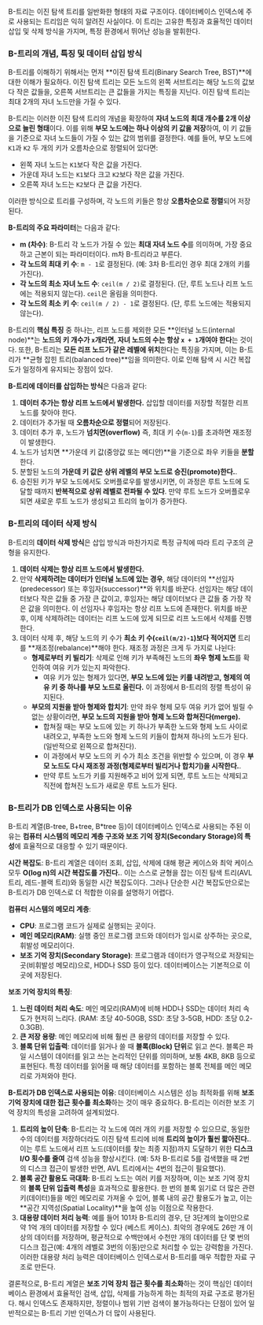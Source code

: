 B-트리는 이진 탐색 트리를 일반화한 형태의 자료 구조이다. 데이터베이스 인덱스에 주로 사용되는 트리임은 익히 알려진 사실이다. 이 트리는 고유한 특징과 효율적인 데이터 삽입 및 삭제 방식을 가지며, 특정 환경에서 뛰어난 성능을 발휘한다.

### B-트리의 개념, 특징 및 데이터 삽입 방식

B-트리를 이해하기 위해서는 먼저 **이진 탐색 트리(Binary Search Tree, BST)**에 대한 이해가 필요하다. 이진 탐색 트리는 모든 노드의 왼쪽 서브트리는 해당 노드의 값보다 작은 값들을, 오른쪽 서브트리는 큰 값들을 가지는 특징을 지닌다. 이진 탐색 트리는 최대 2개의 자녀 노드만을 가질 수 있다.

B-트리는 이러한 이진 탐색 트리의 개념을 확장하여 **자녀 노드의 최대 개수를 2개 이상으로 늘린 형태**이다. 이를 위해 **부모 노드에는 하나 이상의 키 값을 저장**하여, 이 키 값들을 기준으로 자녀 노드들이 가질 수 있는 값의 범위를 결정한다. 예를 들어, 부모 노드에 `K1`과 `K2` 두 개의 키가 오름차순으로 정렬되어 있다면:

- 왼쪽 자녀 노드는 `K1`보다 작은 값을 가진다.
- 가운데 자녀 노드는 `K1`보다 크고 `K2`보다 작은 값을 가진다.
- 오른쪽 자녀 노드는 `K2`보다 큰 값을 가진다.

이러한 방식으로 트리를 구성하며, 각 노드의 키들은 항상 **오름차순으로 정렬**되어 저장된다.

**B-트리의 주요 파라미터**는 다음과 같다:

- **m (차수)**: B-트리 각 노드가 가질 수 있는 **최대 자녀 노드 수**를 의미하며, 가장 중요하고 근본이 되는 파라미터이다. m차 B-트리라고 부른다.
- **각 노드의 최대 키 수**: `m - 1`로 결정된다. (예: 3차 B-트리인 경우 최대 2개의 키를 가진다).
- **각 노드의 최소 자녀 노드 수**: `ceil(m / 2)`로 결정된다. (단, 루트 노드나 리프 노드에는 적용되지 않는다). `ceil`은 올림을 의미한다.
- **각 노드의 최소 키 수**: `ceil(m / 2) - 1`로 결정된다. (단, 루트 노드에는 적용되지 않는다).

B-트리의 **핵심 특징** 중 하나는, 리프 노드를 제외한 모든 **인터널 노드(internal node)**는 **노드의 키 개수가 `x`개라면, 자녀 노드의 수는 항상 `x + 1`개여야 한다**는 것이다. 또한, B-트리는 **모든 리프 노드가 같은 레벨에 위치**한다는 특징을 가지며, 이는 B-트리가 **균형 잡힌 트리(balanced tree)**임을 의미한다. 이로 인해 탐색 시 시간 복잡도가 일정하게 유지되는 장점이 있다.

**B-트리에 데이터를 삽입하는 방식**은 다음과 같다:

1.  **데이터 추가는 항상 리프 노드에서 발생한다.** 삽입할 데이터를 저장할 적절한 리프 노드를 찾아야 한다.
2.  데이터가 추가될 때 **오름차순으로 정렬**되어 저장된다.
3.  데이터 추가 후, 노드가 **넘치면(overflow)** 즉, 최대 키 수(`m-1`)를 초과하면 재조정이 발생한다.
4.  노드가 넘치면 **가운데 키 값(중앙값 또는 메디안)**을 기준으로 좌우 키들을 **분할**한다.
5.  분할된 노드의 **가운데 키 값은 상위 레벨의 부모 노드로 승진(promote)한다.**.
6.  승진된 키가 부모 노드에서도 오버플로우를 발생시키면, 이 과정은 루트 노드에 도달할 때까지 **반복적으로 상위 레벨로 전파될 수 있다**. 만약 루트 노드가 오버플로우되면 새로운 루트 노드가 생성되고 트리의 높이가 증가한다.

### B-트리의 데이터 삭제 방식

B-트리의 **데이터 삭제 방식**은 삽입 방식과 마찬가지로 특정 규칙에 따라 트리 구조의 균형을 유지한다.

1.  **데이터 삭제는 항상 리프 노드에서 발생한다.**
2.  만약 **삭제하려는 데이터가 인터널 노드에 있는 경우**, 해당 데이터의 **선임자(predecessor) 또는 후임자(successor)**와 위치를 바꾼다. 선임자는 해당 데이터보다 작은 값들 중 가장 큰 값이고, 후임자는 해당 데이터보다 큰 값들 중 가장 작은 값을 의미한다. 이 선임자나 후임자는 항상 리프 노드에 존재한다. 위치를 바꾼 후, 이제 삭제하려는 데이터는 리프 노드에 있게 되므로 리프 노드에서 삭제를 진행한다.
3.  데이터 삭제 후, 해당 노드의 키 수가 **최소 키 수(`ceil(m/2)-1`)보다 적어지면** 트리를 **재조정(rebalance)**해야 한다. 재조정 과정은 크게 두 가지로 나뉜다:
    - **형제로부터 키 빌리기**: 삭제로 인해 키가 부족해진 노드의 **좌우 형제 노드**를 확인하여 여유 키가 있는지 파악한다.
      - 여유 키가 있는 형제가 있다면, **부모 노드에 있는 키를 내려받고, 형제의 여유 키 중 하나를 부모 노드로 올린다.** 이 과정에서 B-트리의 정렬 특성이 유지된다.
    - **부모의 지원을 받아 형제와 합치기**: 만약 좌우 형제 모두 여유 키가 없어 빌릴 수 없는 상황이라면, **부모 노드의 지원을 받아 형제 노드와 합쳐진다(merge).**
      - 합쳐질 때는 부모 노드에 있는 키 하나가 부족한 노드와 형제 노드 사이로 내려오고, 부족한 노드와 형제 노드의 키들이 합쳐져 하나의 노드가 된다. (일반적으로 왼쪽으로 합쳐진다).
      - 이 과정에서 부모 노드의 키 수가 최소 조건을 위반할 수 있으며, 이 경우 **부모 노드도 다시 재조정 과정(형제로부터 빌리거나 합치기)을 시작한다.**.
      - 만약 루트 노드가 키를 지원해주고 비어 있게 되면, 루트 노드는 삭제되고 직전에 합쳐진 노드가 새로운 루트 노드가 된다.

### B-트리가 DB 인덱스로 사용되는 이유

B-트리 계열(B-tree, B+tree, B\*tree 등)이 데이터베이스 인덱스로 사용되는 주된 이유는 **컴퓨터 시스템의 메모리 계층 구조와 보조 기억 장치(Secondary Storage)의 특성**에 효율적으로 대응할 수 있기 때문이다.

**시간 복잡도**: B-트리 계열은 데이터 조회, 삽입, 삭제에 대해 평균 케이스와 최악 케이스 모두 **O(log n)의 시간 복잡도를 가진다.**. 이는 스스로 균형을 잡는 이진 탐색 트리(AVL 트리, 레드-블랙 트리)와 동일한 시간 복잡도이다. 그러나 단순한 시간 복잡도만으로는 B-트리가 DB 인덱스로 더 적합한 이유를 설명하기 어렵다.

**컴퓨터 시스템의 메모리 계층**:

- **CPU**: 프로그램 코드가 실제로 실행되는 곳이다.
- **메인 메모리(RAM)**: 실행 중인 프로그램 코드와 데이터가 임시로 상주하는 곳으로, 휘발성 메모리이다.
- **보조 기억 장치(Secondary Storage)**: 프로그램과 데이터가 영구적으로 저장되는 곳(비휘발성 메모리)으로, HDD나 SSD 등이 있다. 데이터베이스는 기본적으로 이곳에 저장된다.

**보조 기억 장치의 특징**:

1.  **느린 데이터 처리 속도**: 메인 메모리(RAM)에 비해 HDD나 SSD는 데이터 처리 속도가 현저히 느리다. (RAM: 초당 40-50GB, SSD: 초당 3-5GB, HDD: 초당 0.2-0.3GB).
2.  **큰 저장 용량**: 메인 메모리에 비해 훨씬 큰 용량의 데이터를 저장할 수 있다.
3.  **블록 단위 입출력**: 데이터를 읽거나 쓸 때 **블록(Block) 단위**로 읽고 쓴다. 블록은 파일 시스템이 데이터를 읽고 쓰는 논리적인 단위를 의미하며, 보통 4KB, 8KB 등으로 표현된다. 특정 데이터를 읽어올 때 해당 데이터를 포함하는 블록 전체를 메인 메모리로 가져와야 한다.

**B-트리가 DB 인덱스로 사용되는 이유**:
데이터베이스 시스템은 성능 최적화를 위해 **보조 기억 장치에 대한 접근 횟수를 최소화**하는 것이 매우 중요하다. B-트리는 이러한 보조 기억 장치의 특성을 고려하여 설계되었다.

1.  **트리의 높이 단축**: B-트리는 각 노드에 여러 개의 키를 저장할 수 있으므로, 동일한 수의 데이터를 저장하더라도 이진 탐색 트리에 비해 **트리의 높이가 훨씬 짧아진다.**. 이는 루트 노드에서 리프 노드(데이터를 찾는 최종 지점)까지 도달하기 위한 **디스크 I/O 횟수를 줄여** 검색 성능을 향상시킨다. (예: 5차 B-트리로 5를 검색했을 때 2번의 디스크 접근이 발생한 반면, AVL 트리에서는 4번의 접근이 필요했다).
2.  **블록 공간 활용도 극대화**: B-트리 노드는 여러 키를 저장하며, 이는 보조 기억 장치의 **블록 단위 입출력 특성**을 효과적으로 활용한다. 한 번의 블록 읽기로 더 많은 관련 키(데이터)들을 메인 메모리로 가져올 수 있어, 블록 내의 공간 활용도가 높고, 이는 **공간 지역성(Spatial Locality)**을 높여 성능 이점으로 작용한다.
3.  **대용량 데이터 처리 능력**: 예를 들어 101차 B-트리의 경우, 단 3단계의 높이만으로 약 1억 개의 데이터를 저장할 수 있다 (베스트 케이스). 최악의 경우에도 26만 개 이상의 데이터를 저장하며, 평균적으로 수백만에서 수천만 개의 데이터를 단 몇 번의 디스크 접근(예: 4개의 레벨로 3번의 이동)만으로 처리할 수 있는 강력함을 가진다. 이러한 대용량 처리 능력은 데이터베이스 인덱스로서 B-트리를 매우 적합한 자료 구조로 만든다.

결론적으로, B-트리 계열은 **보조 기억 장치 접근 횟수를 최소화**하는 것이 핵심인 데이터베이스 환경에서 효율적인 검색, 삽입, 삭제를 가능하게 하는 최적의 자료 구조로 평가된다. 해시 인덱스도 존재하지만, 정렬이나 범위 기반 검색이 불가능하다는 단점이 있어 일반적으로는 B-트리 기반 인덱스가 더 많이 사용된다.
